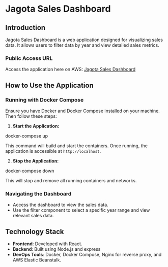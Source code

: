 # Jagota Sales Dashboard

## Introduction

Jagota Sales Dashboard is a web application designed for visualizing sales data. It allows users to filter data by year and view detailed sales metrics.

### Public Access URL

Access the application here on AWS: [Jagota Sales Dashboard](http://jagota-sales-env.eba-vetm3ihj.us-east-1.elasticbeanstalk.com/)

## How to Use the Application

### Running with Docker Compose

Ensure you have Docker and Docker Compose installed on your machine. Then follow these steps:

1. **Start the Application:**

docker-compose up

This command will build and start the containers. Once running, the application is accessible at `http://localhost`.

2. **Stop the Application:**

docker-compose down

This will stop and remove all running containers and networks.

### Navigating the Dashboard

- Access the dashboard to view the sales data.
- Use the filter component to select a specific year range and view relevant sales data.

## Technology Stack

- **Frontend**: Developed with React.
- **Backend**: Built using Node.js and express
- **DevOps Tools**: Docker, Docker Compose, Nginx for reverse proxy, and AWS Elastic Beanstalk.
